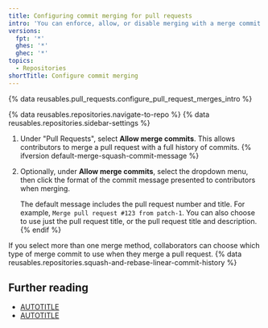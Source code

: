 ```yaml
---
title: Configuring commit merging for pull requests
intro: 'You can enforce, allow, or disable merging with a merge commit for all pull request merges on {% data variables.location.product_location %} in your repository.'
versions:
  fpt: '*'
  ghes: '*'
  ghec: '*'
topics:
  - Repositories
shortTitle: Configure commit merging
---
```

{% data reusables.pull_requests.configure_pull_request_merges_intro %}

{% data reusables.repositories.navigate-to-repo %}
{% data reusables.repositories.sidebar-settings %}
1. Under "Pull Requests", select **Allow merge commits**. This allows contributors to merge a pull request with a full history of commits.
{% ifversion default-merge-squash-commit-message %}
1. Optionally, under **Allow merge commits**, select the dropdown menu, then click the format of the commit message presented to contributors when merging.

   The default message includes the pull request number and title. For example, `Merge pull request #123 from patch-1`. You can also choose to use just the pull request title, or the pull request title and description.
{% endif %}

If you select more than one merge method, collaborators can choose which type of merge commit to use when they merge a pull request. {% data reusables.repositories.squash-and-rebase-linear-commit-history %}

## Further reading

* [AUTOTITLE](/pull-requests/collaborating-with-pull-requests/incorporating-changes-from-a-pull-request/about-pull-request-merges)
* [AUTOTITLE](/pull-requests/collaborating-with-pull-requests/incorporating-changes-from-a-pull-request/merging-a-pull-request)
